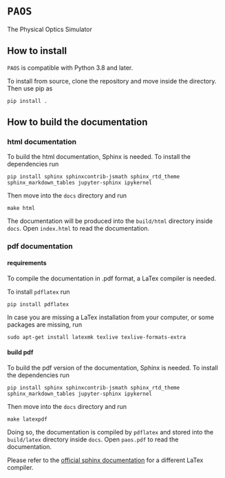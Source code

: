 # `PAOS`

The Physical Optics Simulator

## How to install

``PAOS`` is compatible with Python 3.8 and later.

To install from source, clone the repository and move inside the directory.
Then use pip as

    pip install .

## How to build the documentation

### html documentation

To build the html documentation, Sphinx is needed. To install the dependencies run

    pip install sphinx sphinxcontrib-jsmath sphinx_rtd_theme sphinx_markdown_tables jupyter-sphinx ipykernel

Then move into the `docs` directory and run

    make html

The documentation will be produced into the `build/html` directory inside `docs`.
Open `index.html` to read the documentation.

### pdf documentation

#### requirements

To compile the documentation in .pdf format, a LaTex compiler is needed.

To install `pdflatex` run

    pip install pdflatex

In case you are missing a LaTex installation from your computer, or some packages are missing, run

    sudo apt-get install latexmk texlive texlive-formats-extra

#### build pdf

To build the pdf version of the documentation, Sphinx is needed. To install the dependencies run

    pip install sphinx sphinxcontrib-jsmath sphinx_rtd_theme sphinx_markdown_tables jupyter-sphinx ipykernel

Then move into the `docs` directory and run

    make latexpdf

Doing so, the documentation is compiled by `pdflatex` and stored into the `build/latex` directory inside `docs`.
Open `paos.pdf` to read the documentation.

Please refer to the [official sphinx documentation](https://www.sphinx-doc.org/en/master/usage/configuration.html#latex-options)
for a different LaTex compiler.
